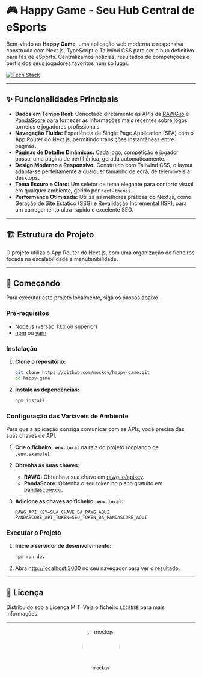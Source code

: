 # 🎮 Happy Game - Seu Hub Central de eSports

Bem-vindo ao **Happy Game**, uma aplicação web moderna e responsiva construída com Next.js, TypeScript e Tailwind CSS para ser o hub definitivo para fãs de eSports. Centralizamos notícias, resultados de competições e perfis dos seus jogadores favoritos num só lugar.

[![Tech Stack](https://skillicons.dev/icons?i=nextjs,react,tailwind,typescript,nodejs,jest)](https://skillicons.dev)

---

## ✨ Funcionalidades Principais

* **Dados em Tempo Real:** Conectado diretamente às APIs da [RAWG.io](https://rawg.io/apidocs) e [PandaScore](https://pancakes.readme.io/) para fornecer as informações mais recentes sobre jogos, torneios e jogadores profissionais.
* **Navegação Fluida:** Experiência de Single Page Application (SPA) com o App Router do Next.js, permitindo transições instantâneas entre páginas.
* **Páginas de Detalhe Dinâmicas:** Cada jogo, competição e jogador possui uma página de perfil única, gerada automaticamente.
* **Design Moderno e Responsivo:** Construído com Tailwind CSS, o layout adapta-se perfeitamente a qualquer tamanho de ecrã, de telemóveis a desktops.
* **Tema Escuro e Claro:** Um seletor de tema elegante para conforto visual em qualquer ambiente, gerido por `next-themes`.
* **Performance Otimizada:** Utiliza as melhores práticas do Next.js, como Geração de Site Estático (SSG) e Revalidação Incremental (ISR), para um carregamento ultra-rápido e excelente SEO.

---

## 🏗️ Estrutura do Projeto

O projeto utiliza o App Router do Next.js, com uma organização de ficheiros focada na escalabilidade e manutenibilidade.


---

## 🚀 Começando

Para executar este projeto localmente, siga os passos abaixo.

### Pré-requisitos

* [Node.js](https://nodejs.org/) (versão 13.x ou superior)
* [npm](https://www.npmjs.com/) ou [yarn](https://yarnpkg.com/)

### Instalação

1.  **Clone o repositório:**
    ```bash
    git clone https://github.com/mockqv/happy-game.git
    cd happy-game
    ```

2.  **Instale as dependências:**
    ```bash
    npm install
    ```

### Configuração das Variáveis de Ambiente

Para que a aplicação consiga comunicar com as APIs, você precisa das suas chaves de API.

1.  **Crie o ficheiro `.env.local`** na raiz do projeto (copiando de `.env.example`).

2.  **Obtenha as suas chaves:**
    * **RAWG:** Obtenha a sua chave em [rawg.io/apikey](https://rawg.io/apikey).
    * **PandaScore:** Obtenha o seu token no plano gratuito em [pandascore.co](https://pandascore.co).

3.  **Adicione as chaves ao ficheiro `.env.local`:**
    ```env
    RAWG_API_KEY=SUA_CHAVE_DA_RAWG_AQUI
    PANDASCORE_API_TOKEN=SEU_TOKEN_DA_PANDASCORE_AQUI
    ```

### Executar o Projeto

1.  **Inicie o servidor de desenvolvimento:**
    ```bash
    npm run dev
    ```

2.  Abra [http://localhost:3000](http://localhost:3000) no seu navegador para ver o resultado.

---

## 📄 Licença

Distribuído sob a Licença MIT. Veja o ficheiro `LICENSE` para mais informações.

---

<p align="center">
  <a href="https://github.com/mockqv" title="Perfil do GitHub de mockqv">
    <img 
      src="https://github.com/mockqv.png?size=100" 
      alt="mockqv" 
      width="100" 
      height="100" 
      style="border-radius: 50%;" 
    />
    <br />
    <sub><b>mockqv</b></sub>
  </a>
</p>

